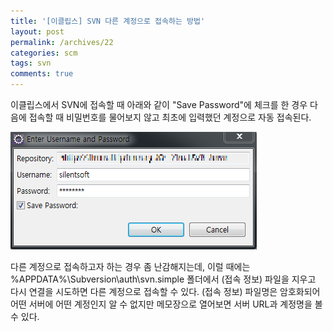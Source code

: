 ```yaml
---
title: '[이클립스] SVN 다른 계정으로 접속하는 방법'
layout: post
permalink: /archives/22
categories: scm
tags: svn
comments: true
---
```

이클립스에서 SVN에 접속할 때 아래와 같이 "Save Password"에 체크를 한 경우 다음에 접속할 때 비밀번호를 물어보지 않고 최초에 입력했던 계정으로 자동 접속된다.

![](../assets/archives/22/enter-username-and-password.png)

다른 계정으로 접속하고자 하는 경우 좀 난감해지는데, 이럴 때에는 %APPDATA%\Subversion\auth\svn.simple 폴더에서 (접속 정보) 파일을 지우고 다시 연결을 시도하면 다른 계정으로 접속할 수 있다. (접속 정보) 파일명은 암호화되어 어떤 서버에 어떤 계정인지 알 수 없지만 메모장으로 열어보면 서버 URL과 계정명을 볼 수 있다.

